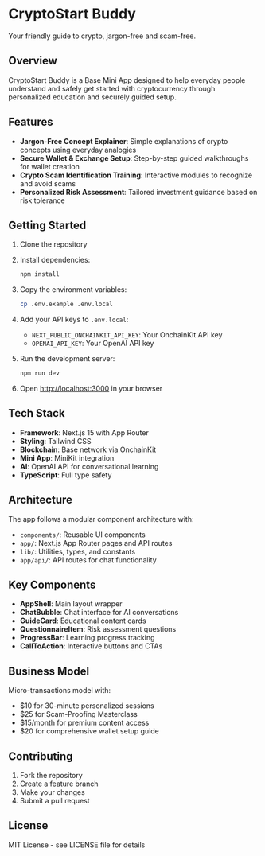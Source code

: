 # CryptoStart Buddy

Your friendly guide to crypto, jargon-free and scam-free.

## Overview

CryptoStart Buddy is a Base Mini App designed to help everyday people understand and safely get started with cryptocurrency through personalized education and securely guided setup.

## Features

- **Jargon-Free Concept Explainer**: Simple explanations of crypto concepts using everyday analogies
- **Secure Wallet & Exchange Setup**: Step-by-step guided walkthroughs for wallet creation
- **Crypto Scam Identification Training**: Interactive modules to recognize and avoid scams
- **Personalized Risk Assessment**: Tailored investment guidance based on risk tolerance

## Getting Started

1. Clone the repository
2. Install dependencies:
   ```bash
   npm install
   ```

3. Copy the environment variables:
   ```bash
   cp .env.example .env.local
   ```

4. Add your API keys to `.env.local`:
   - `NEXT_PUBLIC_ONCHAINKIT_API_KEY`: Your OnchainKit API key
   - `OPENAI_API_KEY`: Your OpenAI API key

5. Run the development server:
   ```bash
   npm run dev
   ```

6. Open [http://localhost:3000](http://localhost:3000) in your browser

## Tech Stack

- **Framework**: Next.js 15 with App Router
- **Styling**: Tailwind CSS
- **Blockchain**: Base network via OnchainKit
- **Mini App**: MiniKit integration
- **AI**: OpenAI API for conversational learning
- **TypeScript**: Full type safety

## Architecture

The app follows a modular component architecture with:

- `components/`: Reusable UI components
- `app/`: Next.js App Router pages and API routes
- `lib/`: Utilities, types, and constants
- `app/api/`: API routes for chat functionality

## Key Components

- **AppShell**: Main layout wrapper
- **ChatBubble**: Chat interface for AI conversations
- **GuideCard**: Educational content cards
- **QuestionnaireItem**: Risk assessment questions
- **ProgressBar**: Learning progress tracking
- **CallToAction**: Interactive buttons and CTAs

## Business Model

Micro-transactions model with:
- $10 for 30-minute personalized sessions
- $25 for Scam-Proofing Masterclass
- $15/month for premium content access
- $20 for comprehensive wallet setup guide

## Contributing

1. Fork the repository
2. Create a feature branch
3. Make your changes
4. Submit a pull request

## License

MIT License - see LICENSE file for details
